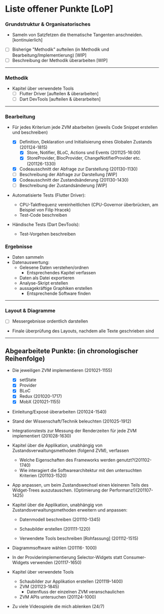 # Liste offener Punkte [LoP]

### Grundstruktur & Organisatorisches

* Sameln von Satzfetzen die thematische Tangenten anschneiden. [kontinuierlich]
* [ ] Bisherige "Methodik" aufteilen (in Methodik und Bearbeitung/Implementierung) [WIP]
* [ ] Beschreibung der Methodik überarbeiten [WIP]

---

### Methodik

* Kapitel über verwendete Tools
  * [ ] Flutter Driver [aufteilen & überarbeiten]
  * [ ] Dart DevTools [aufteilen & überarbeiten]

---

### Bearbeitung

* Für jedes Kriterium jede ZVM abarbeiten (jeweils Code Snippet erstellen und beschreiben)
  * [x] Definition, Deklaration und Initialisierung eines Globalen Zustands (201124-1815)
    * [x] Store, Notifier, BLoC, Actions und Events (201125-16:00)
    * [x] StoreProvider, BlocProvider, ChangeNotifierProvider etc. (201126-1330)
  * [x] Codeausschnitt der Abfrage zur Darstellung (201130-1130)
  * [ ] Beschreibung der Abfrage zur Darstellung [WIP]
  * [x] Codeausschnitt der Zustandsänderung (201130-1430)
  * [ ] Beschreibung der Zustandsänderung [WIP]

* Automatisierte Tests (Flutter Driver):
  * CPU-Taktfrequenz vereinheitlichen (CPU-Governor überbrücken, am Beispiel von Filip Hracek)
  * Test-Code beschreiben
  
* Händische Tests (Dart DevTools):
  * Test-Vorgehen beschreiben

### Ergebnisse

* Daten sammeln
* Datenauswertung:
  * Gelesene Daten verstehen/ordnen
    * Entsprechendes Kapitel verfassen
  * Daten als Datei exportieren
  * Analyse-Skript erstellen
  * aussagekräftige Graphiken erstellen
    * Entsprechende Software finden

---

### Layout & Diagramme

* [ ] Messergebnisse ordentlich darstellen
* Finale überprüfung des Layouts, nachdem alle Texte geschrieben sind
  
---

## Abgearbeitete Punkte: (in chronologischer Reihenfolge)

* Die jeweiligen ZVM implementieren (201021-1155)
  * [x] setState
  * [x] Provider
  * [x] BLoC
  * [x] Redux (201020-1717)
  * [x] MobX (201021-1155)

* Einleitung/Exposé überarbeiten (201024-1540)

* Stand der Wissenschaft/Technik beleuchten (201025-1912)

* Integrationstests zur Messung der Renderzeiten für jede ZVM implementiert (201028-1630)
  
* Kapitel über die Applikation, unabhängig von Zustandsverwaltungsmethoden (folgend ZVM), verfassen
  * Welche Eigenschaften des Frameworks werden genutzt?(201102-1740)
  * Wie interagiert die Softwarearchitektur mit den untersuchten Kriterien (201103-1520)

* App anpassen, um beim Zustandswechsel einen kleineren Teils des Widget-Trees auszutauschen. (Optimierung der Performanz!)(201107-1425)

* Kapitel über die Applikation, unabhängig von Zustandsverwaltungsmethoden erweitern und anpassen:
  * Datenmodell beschreiben (201110-1345)
  * Schaubilder erstellen (201111-1220)

  * Verwendete Tools beschreiben [Rohfassung] (201112-1515)

* Diagrammsoftware wählen (201116- 1000)

* In der Providerimplementierung Selector-Widgets statt Consumer-Widgets verwenden (201117-1650)

* Kapitel über verwendete Tools
  * Schaubilder zur Applikation erstellen (201119-1400)
  * ZVM (201123-1845)
    * Datenfluss der einzelnen ZVM veranschaulichen
  * ZVM APIs untersuchen (201124-1000)

* Zu viele Videospiele die mich ablenken (24/7)